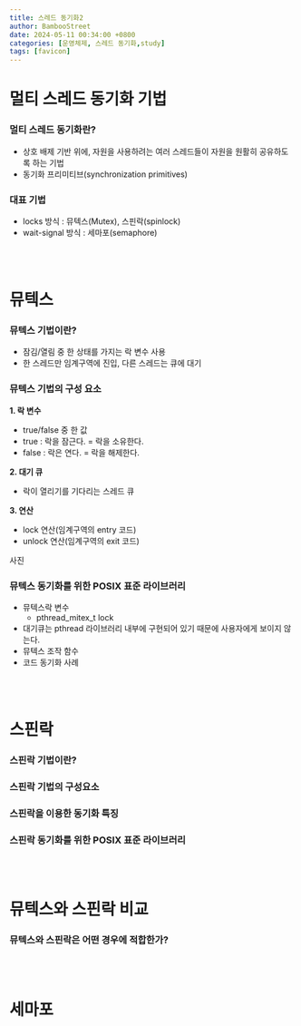 ```yaml
---
title: 스레드 동기화2 
author: BambooStreet
date: 2024-05-11 00:34:00 +0800
categories: [운영체제, 스레드 동기화,study]
tags: [favicon]
---
```


# 멀티 스레드 동기화 기법

### 멀티 스레드 동기화란?
* 상호 배제 기반 위에, 자원을 사용하려는 여러 스레드들이 자원을 원활히 공유하도록 하는 기법
* 동기화 프리미티브(synchronization primitives)

### 대표 기법
* locks 방식 : 뮤텍스(Mutex), 스핀락(spinlock)
* wait-signal 방식 : 세마포(semaphore)


<br>
<br>

# 뮤텍스

### 뮤텍스 기법이란?
* 잠김/열림 중 한 상태를 가지는 락 변수 사용
* 한 스레드만 임계구역에 진입, 다른 스레드는 큐에 대기 


### 뮤텍스 기법의 구성 요소
**1. 락 변수**
* true/false 중 한 값
* true : 락을 잠근다. = 락을 소유한다.
* false : 락은 연다. = 락을 해제한다.

**2. 대기 큐**
* 락이 열리기를 기다리는 스레드 큐

**3. 연산**
* lock 연산(임계구역의 entry 코드)
* unlock 연산(임계구역의 exit 코드)

사진

### 뮤텍스 동기화를 위한 POSIX 표준 라이브러리
* 뮤텍스락 변수
  * pthread_mitex_t lock
* 대기큐는 pthread 라이브러리 내부에 구현되어 있기 때문에 사용자에게 보이지 않는다.
* 뮤텍스 조작 함수
* 코드 동기화 사례

<br>
<br>

# 스핀락

### 스핀락 기법이란?


### 스핀락 기법의 구성요소


### 스핀락을 이용한 동기화 특징


### 스핀락 동기화를 위한 POSIX 표준 라이브러리


<br>
<br>

# 뮤텍스와 스핀락 비교

### 뮤텍스와 스핀락은 어떤 경우에 적합한가?



<br>
<br>

# 세마포




<!-- 
<br>
<br>

# 생산자-소비자 문제 -->
